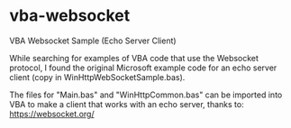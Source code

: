 # vba-websocket
 VBA Websocket Sample (Echo Server Client)

 While searching for examples of VBA code that use the Websocket protocol,
I found the original Microsoft example code for an echo server client
(copy in WinHttpWebSocketSample.bas).

The files for "Main.bas" and "WinHttpCommon.bas" can be imported into 
VBA to make a client that works with an echo server, thanks to: https://websocket.org/